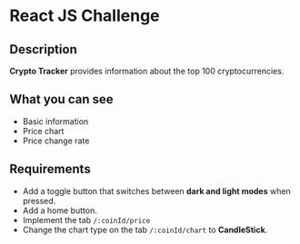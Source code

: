 # React JS Challenge

## Description
**Crypto Tracker** provides information about the top 100 cryptocurrencies.

## What you can see
- Basic information
- Price chart
- Price change rate

## Requirements

- Add a toggle button that switches between **dark and light modes** when pressed.
- Add a home button.
- Implement the tab `/:coinId/price`
- Change the chart type on the tab `/:coinId/chart` to **CandleStick**.
